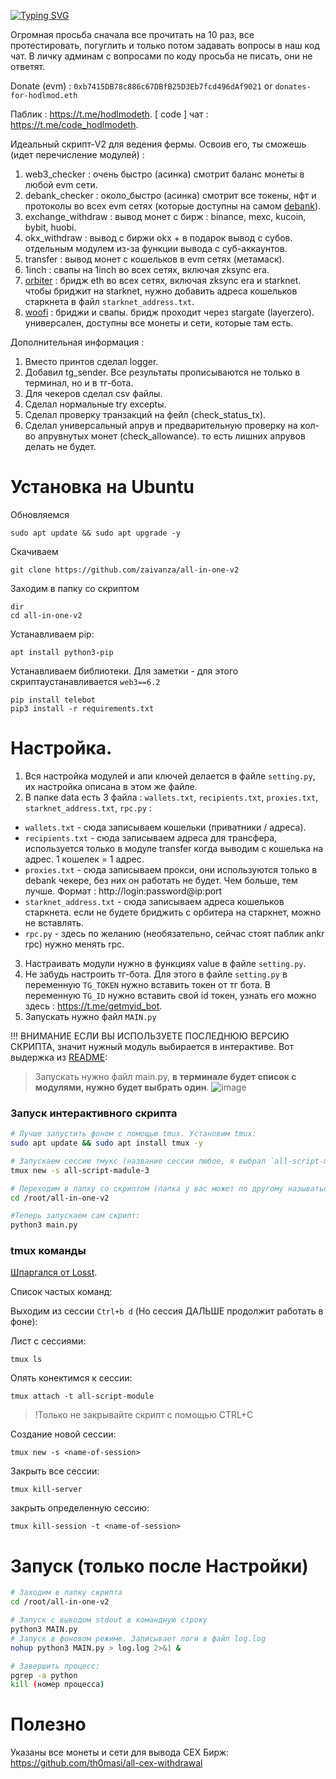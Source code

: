 [![Typing SVG](https://readme-typing-svg.herokuapp.com?color=%2336BCF7&lines=All-in-one+V2)](https://git.io/typing-svg)

Огромная просьба сначала все прочитать на 10 раз, все протестировать, погуглить и только потом задавать вопросы в наш код чат. В личку админам с вопросами по коду просьба не писать, они не ответят.

Donate (evm) : `0xb7415DB78c886c67DBfB25D3Eb7fcd496dAf9021` or `donates-for-hodlmod.eth`

Паблик : https://t.me/hodlmodeth. [ code ] чат : https://t.me/code_hodlmodeth.

Идеальный скрипт-V2 для ведения фермы. Освоив его, ты сможешь (идет перечисление модулей) :

1. web3_checker : очень быстро (асинка) смотрит баланс монеты в любой evm сети.
2. debank_checker : около_быстро (асинка) смотрит все токены, нфт и протоколы во всех evm сетях (которые доступны на самом [debank](https://debank.com/)). 
3. exchange_withdraw : вывод монет с бирж : binance, mexc, kucoin, bybit, huobi.
4. okx_withdraw : вывод с биржи okx + в подарок вывод с субов. отдельным модулем из-за функции вывода с суб-аккаунтов.
5. transfer : вывод монет с кошельков в evm сетях (метамаск).
6. 1inch : свапы на 1inch во всех сетях, включая zksync era.
7. [orbiter](https://www.orbiter.finance/) : бридж eth во всех сетях, включая zksync era и starknet. чтобы бриджит на starknet, нужно добавить адреса кошельков старкнета в файл `starknet_address.txt`.
8. [woofi](https://fi.woo.org/) : бриджи и свапы. бридж проходит через stargate (layerzero). универсален, доступны все монеты и сети, которые там есть. 

Дополнительная информация :
1. Вместо принтов сделал logger. 
2. Добавил tg_sender. Все результаты прописываются не только в терминал, но и в тг-бота.
3. Для чекеров сделал csv файлы. 
4. Сделал нормальные try exceptы.
5. Сделал проверку транзакций на фейл (check_status_tx).
6. Сделал универсальный апрув и предварительную проверку на кол-во апрувнутых монет (check_allowance). то есть лишних апрувов делать не будет.

# Установка на Ubuntu
Обновляемся
```
sudo apt update && sudo apt upgrade -y
```
Скачиваем
```
git clone https://github.com/zaivanza/all-in-one-v2
```
Заходим в папку со скриптом
```
dir
cd all-in-one-v2
```
Устанавливаем pip:
```
apt install python3-pip
```
Устанавливаем библиотеки. Для заметки - для этого скриптаустанавливается `web3==6.2`
```
pip install telebot
pip3 install -r requirements.txt
```


# Настройка.

1. Вся настройка модулей и апи ключей делается в файле `setting.py`, их настройка описана в этом же файле. 
2.  В папке data есть 3 файла : `wallets.txt`, `recipients.txt`, `proxies.txt`, `starknet_address.txt`, `rpc.py` :
- `wallets.txt` - сюда записываем кошельки (приватники / адреса).
- `recipients.txt` - сюда записываем адреса для трансфера, используется только в модуле transfer когда выводим с кошелька на адрес. 1 кошелек = 1 адрес.
- `proxies.txt` - сюда записываем прокси, они используются только в debank чекере, без них он работать не будет. Чем больше, тем лучше. Формат : http://login:password@ip:port
- `starknet_address.txt` - сюда записываем адреса кошельков старкнета. если не будете бриджить с орбитера на старкнет, можно не вставлять.
- `rpc.py` - здесь по желанию (необязательно, сейчас стоят паблик ankr rpc) нужно менять rpc.
3. Настраивать модули нужно в функциях value в файле `setting.py`.
4. Не забудь настроить тг-бота. Для этого в файле `setting.py` в переменную `TG_TOKEN` нужно вставить токен от тг бота. В переменную `TG_ID` нужно вставить свой id токен, узнать его можно здесь : https://t.me/getmyid_bot.
5. Запускать нужно файл `MAIN.py`

!!! ВНИМАНИЕ ЕСЛИ ВЫ ИСПОЛЬЗУЕТЕ ПОСЛЕДНЮЮ ВЕРСИЮ СКРИПТА, значит нужный модуль выбирается в интерактиве. Вот выдержка из [README](https://github.com/zaivanza/all-in-one-v2/blob/main/README.md):
> Запускать нужно файл main.py, **в терминале будет список с модулями, нужно будет выбрать один**.
> ![image](https://github.com/TatianaDEV7/all-in-one-v2/assets/98289003/608ddecc-dfd2-462e-bfd1-f84a15084c3b)
### Запуск интерактивного скрипта
```bash
# Лучше запустить фоном с помощью tmux. Установим tmux:
sudo apt update && sudo apt install tmux -y

# Запускаем сессию тмукс (название сессии любое, я выбрал `all-script-madule-3` так как запускаю третий модуль):
tmux new -s all-script-madule-3

# Переходим в папку со скриптом (папка у вас может по другому называться):
cd /root/all-in-one-v2

#Теперь запускаем сам скрипт:
python3 main.py
```
### tmux команды
[Шпаргался от Losst](https://losst.pro/shpargalka-po-tmux). 

Список частых команд:

Выходим из сессии `Ctrl+b d` (Но сессия ДАЛЬШЕ продолжит работать в фоне): 

Лист с сессиями:
```
tmux ls
```
Опять конектимся к сессии:
```
tmux attach -t all-script-module
```
> !Только не закрывайте скрипт с помощью CTRL+C

Создание новой сессии:
```
tmux new -s <name-of-session>
```
Закрыть все сессии:
```
tmux kill-server
```
закрыть определенную сессию:
```
tmux kill-session -t <name-of-session>
```

# Запуск (только после Настройки)

```bash
# Заходим в папку скрипта
cd /root/all-in-one-v2

# Запуск с выводом stdout в командную строку
python3 MAIN.py
# Запуск в фоновом режиме. Записывает логи в файл log.log
nohup python3 MAIN.py > log.log 2>&1 &

# Завершить процесс:
pgrep -a python
kill (номер процесса)
```

# Полезно
Указаны все монеты и сети для вывода CEX Бирж: https://github.com/th0masi/all-cex-withdrawal
